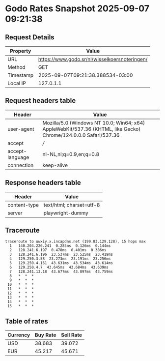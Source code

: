 # Godo Rates Snapshot 2025-09-07 09:21:38
## Request Details

| Property | Value |
|----------|-------|
| URL | https://www.godo.sr/nl/wisselkoersnoteringen/ |
| Method | GET |
| Timestamp | 2025-09-07T09:21:38.388534-03:00 |
| Local IP | 127.0.1.1 |
    
## Request headers table

| Header | Value |
|--------|-------|
| user-agent | Mozilla/5.0 (Windows NT 10.0; Win64; x64) AppleWebKit/537.36 (KHTML, like Gecko) Chrome/124.0.0.0 Safari/537.36 |
| accept | */* |
| accept-language | nl-NL,nl;q=0.9,en;q=0.8 |
| connection | keep-alive |

    
## Response headers table
| Header | Value |
|--------|-------|
| content-type | text/html; charset=utf-8 |
| server | playwright-dummy |

## Traceroute 

```
traceroute to uwxiy.x.incapdns.net (199.83.129.128), 15 hops max
  1   140.204.226.241  0.285ms  0.126ms  0.144ms 
  2   128.241.6.197  0.478ms  0.401ms  0.386ms 
  3   128.241.6.196  23.537ms  23.525ms  23.419ms 
  4   129.250.3.58  23.273ms  23.191ms  23.256ms 
  5   129.250.4.151  43.631ms  43.534ms  43.614ms 
  6   129.250.4.7  43.645ms  43.684ms  43.639ms 
  7   128.241.13.18  43.677ms  43.897ms  43.759ms 
  8   *  *  * 
  9   *  *  * 
 10   *  *  * 
 11   *  *  * 
 12   *  *  * 
 13   *  *  * 
 14   *  *  * 
 15   *  *  * 

```


## Table of rates

| Currency | Buy Rate | Sell Rate |
|----------|----------|-----------|
| USD | 38.683 | 39.072 |
| EUR | 45.217 | 45.671 |
